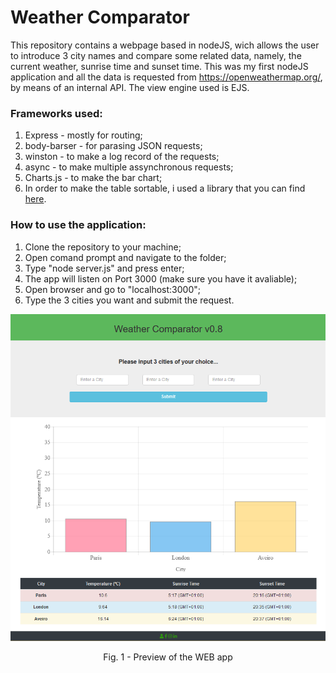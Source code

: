 # Weather Comparator

This repository contains a webpage based in nodeJS, wich allows the user to introduce 3 city names and compare some related data, namely, the current weather, sunrise time and sunset time.
This was my first nodeJS application and all the data is requested from https://openweathermap.org/, by means of an internal API. The view engine used is EJS.

### Frameworks used:
1. Express - mostly for routing;
2. body-barser - for parasing JSON requests;
3. winston - to make a log record of the requests;
4. async - to make multiple assynchronous requests;
5. Charts.js - to make the bar chart;
6. In order to make the table sortable, i used a library that you can find [here](https://www.kryogenix.org/code/browser/sorttable/).

### How to use the application:
1. Clone the repository to your machine;
2. Open comand prompt and navigate to the folder;
3. Type "node server.js" and press enter;
4. The app will listen on Port 3000 (make sure you have it avaliable);
5. Open browser and go to "localhost:3000";
6. Type the 3 cities you want and submit the request.

<p align="center">
<img src="preview2.PNG" width="600px">
 <figcaption> <p align="center">Fig. 1 - Preview of the WEB app </p></figcaption>
 </p>
